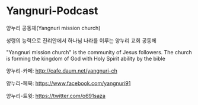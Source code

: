 Yangnuri-Podcast
==================

양누리 공동체(Yangnuri mission church) 

성령의 능력으로 진리안에서 하나님 나라를 이루는 양누리 교회 공동체

"Yangnuri mission church" is the community of Jesus followers. The church is forming the kingdom of God with Holy Spirit ability by the bible

양누리-카페: http://cafe.daum.net/yangnuri-ch

양누리-페북: https://www.facebook.com/yangnuri91

양누리-트윗: https://twitter.com/o691saza
